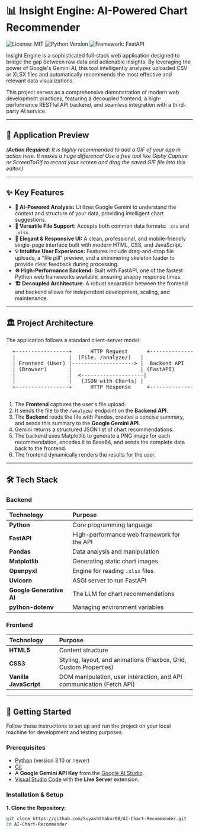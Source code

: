 # 📊 Insight Engine: AI-Powered Chart Recommender

![License: MIT](https://img.shields.io/badge/License-MIT-yellow.svg)
![Python Version](https://img.shields.io/badge/python-3.10+-blue.svg)
![Framework: FastAPI](https://img.shields.io/badge/Framework-FastAPI-green.svg)

Insight Engine is a sophisticated full-stack web application designed to bridge the gap between raw data and actionable insights. By leveraging the power of Google's Gemini AI, this tool intelligently analyzes uploaded CSV or XLSX files and automatically recommends the most effective and relevant data visualizations.

This project serves as a comprehensive demonstration of modern web development practices, featuring a decoupled frontend, a high-performance RESTful API backend, and seamless integration with a third-party AI service.

---

## 📸 Application Preview

*(**Action Required:** It is highly recommended to add a GIF of your app in action here. It makes a huge difference! Use a free tool like Giphy Capture or ScreenToGif to record your screen and drag the saved GIF file into this editor.)*

<p align="center">
  <!-- ADD YOUR SCREENSHOT OR GIF HERE -->
</p>

---

## ✨ Key Features

-   **🤖 AI-Powered Analysis:** Utilizes Google Gemini to understand the context and structure of your data, providing intelligent chart suggestions.
-   **📁 Versatile File Support:** Accepts both common data formats: `.csv` and `.xlsx`.
-   **🎨 Elegant & Responsive UI:** A clean, professional, and mobile-friendly single-page interface built with modern HTML, CSS, and JavaScript.
-   **💡 Intuitive User Experience:** Features include drag-and-drop file uploads, a "file pill" preview, and a shimmering skeleton loader to provide clear feedback during processing.
-   **⚙️ High-Performance Backend:** Built with FastAPI, one of the fastest Python web frameworks available, ensuring snappy response times.
-   **🏗️ Decoupled Architecture:** A robust separation between the frontend and backend allows for independent development, scaling, and maintenance.

---

## 🏛️ Project Architecture

The application follows a standard client-server model:

<p align="center">
  <pre>
  +-----------------+      HTTP Request      +----------------+      API Call       +-------------------+
  |                 |  (File, /analyze/)   |                |  (Data Summary)  |                   |
  | Frontend (User) |--------------------> |  Backend API   |------------------>|  Google Gemini AI |
  | (Browser)       |                      | (FastAPI)      |                  |     (LLM)         |
  |                 |  <--------------------|                | <------------------|                   |
  |                 |   (JSON with Charts) |                |   (JSON with      |                   |
  +-----------------+      HTTP Response     +----------------+   Recommendations) +-------------------+
  </pre>
</p>

1.  The **Frontend** captures the user's file upload.
2.  It sends the file to the `/analyze/` endpoint on the **Backend API**.
3.  The **Backend** reads the file with Pandas, creates a concise summary, and sends this summary to the **Google Gemini API**.
4.  Gemini returns a structured JSON list of chart recommendations.
5.  The backend uses Matplotlib to generate a PNG image for each recommendation, encodes it to Base64, and sends the complete data back to the frontend.
6.  The frontend dynamically renders the results for the user.

---

## 🛠️ Tech Stack

### Backend
| Technology | Purpose |
| :--- | :--- |
| **Python** | Core programming language |
| **FastAPI** | High-performance web framework for the API |
| **Pandas** | Data analysis and manipulation |
| **Matplotlib** | Generating static chart images |
| **Openpyxl** | Engine for reading `.xlsx` files |
| **Uvicorn** | ASGI server to run FastAPI |
| **Google Generative AI**| The LLM for chart recommendations |
| **python-dotenv** | Managing environment variables |

### Frontend
| Technology | Purpose |
| :--- | :--- |
| **HTML5** | Content structure |
| **CSS3** | Styling, layout, and animations (Flexbox, Grid, Custom Properties) |
| **Vanilla JavaScript** | DOM manipulation, user interaction, and API communication (Fetch API)|

---

## 🚀 Getting Started

Follow these instructions to set up and run the project on your local machine for development and testing purposes.

### Prerequisites

-   [Python](https://www.python.org/downloads/) (version 3.10 or newer)
-   [Git](https://git-scm.com/downloads/)
-   A **Google Gemini API Key** from the [Google AI Studio](https://aistudio.google.com/app/apikey).
-   [Visual Studio Code](https://code.visualstudio.com/) with the **Live Server** extension.

### Installation & Setup

**1. Clone the Repository:**

```bash
git clone https://github.com/Suyashthakur08/AI-Chart-Recommender.git
cd AI-Chart-Recommender